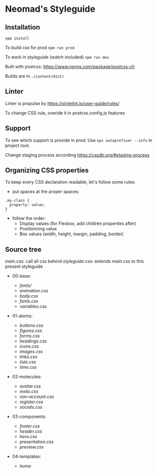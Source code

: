 # Neomad's Styleguide

## Installation

`npm install`

To build css for prod
`npm run prod`

To work in styleguide (watch included)
`npm run dev`

Built with postcss: https://www.npmjs.com/package/postcss-cli

Builds are in `./content/dist/`

## Linter

Linter is propulse by https://stylelint.io/user-guide/rules/

To change CSS rule, overide it in postcss.config.js features

## Support

To see which support is provide in prod:
Use `npx autoprefixer --info` in project root.

Change staging process according https://cssdb.org/#staging-process

## Organizing CSS properties

To keep every CSS declaration readable, let's follow some rules:

- put spaces at the proper spaces:
```
.my-class {
  property: value;
}
```
- follow the order:
    - Display values (for Flexbox, add children properties after)
    - Positionning value
    - Box values (width, height, margin, padding, border)

## Source tree

_main.css_: call all css behind
_styleguide.css_: extends *main.css* to this present styleguide

- 00-base:
    - _fonts/_
    - _animation.css_
    - _body.css_
    - _fonts.css_
    - _variables.css_
    
- 01-atoms:
    - _buttons.css_
    - _figures.css_
    - _forms.css_
    - _headings.css_
    - _icons.css_
    - _images.css_
    - _links.css_
    - _lists.css_
    - _time.css_
    
- 02-molecules:
    - _avatar.css_
    - _meta.css_
    - _nav-account.css_
    - _register.css_
    - _socials.css_
    
- 03-components:
    - _footer.css_
    - _header.css_
    - _hero.css_
    - _presentation.css_
    - _preview.css_
    
- 04-templates:
    - _home_
